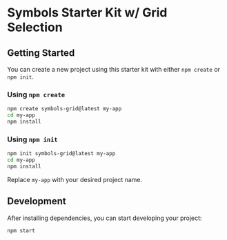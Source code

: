 # Symbols Starter Kit w/ Grid Selection

## Getting Started

You can create a new project using this starter kit with either `npm create` or `npm init`.

### Using `npm create`

```sh
npm create symbols-grid@latest my-app
cd my-app
npm install
```

### Using `npm init`

```sh
npm init symbols-grid@latest my-app
cd my-app
npm install
```

Replace `my-app` with your desired project name.

## Development

After installing dependencies, you can start developing your project:

```sh
npm start
```

